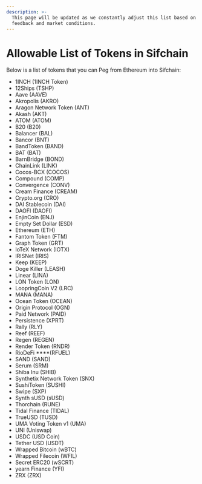 ```yaml
---
description: >-
  This page will be updated as we constantly adjust this list based on user
  feedback and market conditions.
---
```


# Allowable List of Tokens in Sifchain

Below is a list of tokens that you can Peg from Ethereum into Sifchain:

* 1INCH \(1INCH Token\) 
* 12Ships \(TSHP\)
* Aave \(AAVE\) 
* Akropolis \(AKRO\)
* Aragon Network Token \(ANT\)
* Akash \(AKT\) 
* ATOM \(ATOM\)
* B20 \(B20\)
* Balancer \(BAL\) 
* Bancor \(BNT\) 
* BandToken \(BAND\) 
* BAT \(BAT\) 
* BarnBridge \(BOND\) 
* ChainLink \(LINK\)
* Cocos-BCX \(COCOS\)
* Compound \(COMP\) 
* Convergence \(CONV\)
* Cream Finance \(CREAM\) 
* Crypto.org \(CRO\)
* DAI Stablecoin \(DAI\)
* DAOFI \(DAOFI\)
* EnjinCoin \(ENJ\) 
* Empty Set Dollar \(ESD\)
* Ethereum \(ETH\)
* Fantom Token \(FTM\) 
* Graph Token \(GRT\) 
* IoTeX Network \(IOTX\) 
* IRISNet \(IRIS\)
* Keep \(KEEP\)
* Doge Killer \(LEASH\) 
* Linear \(LINA\)
* LON Token \(LON\) 
* LoopringCoin V2 \(LRC\) 
* MANA \(MANA\) 
* Ocean Token \(OCEAN\) 
* Origin Protocol \(OGN\)
* Paid Network \(PAID\)
* Persistence \(XPRT\)
* Rally \(RLY\)
* Reef \(REEF\) 
* Regen \(REGEN\)
* Render Token \(RNDR\)
* RioDeFi ****\(RFUEL\)
* SAND \(SAND\) 
* Serum \(SRM\) 
* Shiba Inu \(SHIB\)
* Synthetix Network Token \(SNX\)
* SushiToken \(SUSHI\) 
* Swipe \(SXP\) 
* Synth sUSD \(sUSD\) 
* Thorchain \(RUNE\) 
* Tidal Finance \(TIDAL\)
* TrueUSD \(TUSD\) 
* UMA Voting Token v1 \(UMA\) 
* UNI \(Uniswap\) 
* USDC \(USD Coin\) 
* Tether USD \(USDT\)
* Wrapped Bitcoin \(wBTC\)
* Wrapped Filecoin \(WFIL\) 
* Secret ERC20 \(wSCRT\) 
* yearn Finance \(YFI\) 
* ZRX \(ZRX\)

